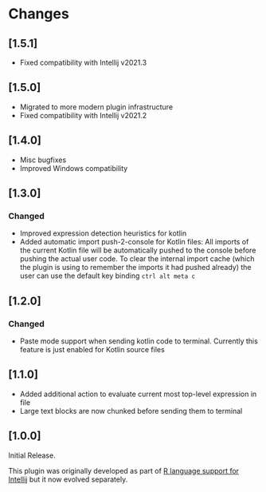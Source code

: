 # Changes

## [1.5.1]

* Fixed compatibility with Intellij v2021.3

## [1.5.0]

* Migrated to more modern plugin infrastructure
* Fixed compatibility with Intellij v2021.2

## [1.4.0]

* Misc bugfixes
* Improved Windows compatibility

## [1.3.0]

### Changed

* Improved expression detection heuristics for kotlin
* Added automatic import push-2-console for Kotlin files: All imports of the current Kotlin file will be automatically
  pushed to the console before pushing the actual user code. To clear the internal import cache (which the plugin is
  using to remember the imports it had pushed already) the user can use the default key binding `ctrl alt meta c`

## [1.2.0]

### Changed

* Paste mode support when sending kotlin code to terminal. Currently this feature is just enabled for Kotlin source
  files

## [1.1.0]

* Added additional action to evaluate current most top-level expression in file
* Large text blocks are now chunked before sending them to terminal

## [1.0.0]

Initial Release.
 
This plugin was originally developed as part of [R language support for Intellij](https://github.com/holgerbrandl/r4intellij) but it now evolved separately.
            
            